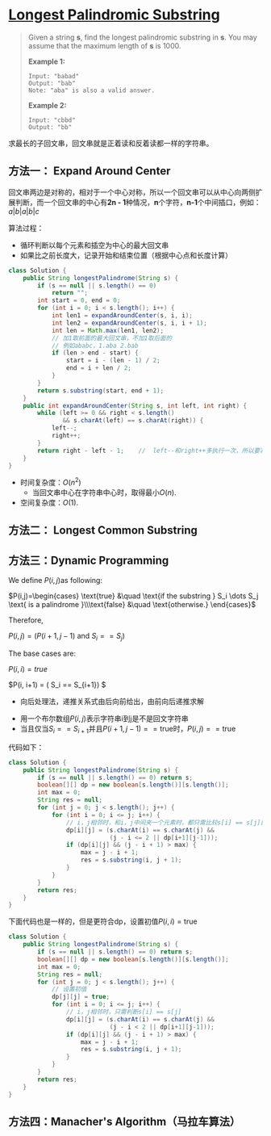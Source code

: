 # [Longest Palindromic Substring][1]

> Given a string **s**, find the longest palindromic substring in **s**. You may assume that the maximum length of **s** is 1000.
>
> **Example 1:**
>
> ```
> Input: "babad"
> Output: "bab"
> Note: "aba" is also a valid answer.
> ```
>
> **Example 2:**
>
> ```
> Input: "cbbd"
> Output: "bb"
> ```



求最长的子回文串，回文串就是正着读和反着读都一样的字符串。



## 方法一： Expand Around Center

回文串两边是对称的，相对于一个中心对称，所以一个回文串可以从中心向两侧扩展判断，而一个回文串的中心有**2n - 1**种情况，**n**个字符，**n-1**个中间插口，例如：$a | b | a | b | c$

算法过程：

* 循环判断以每个元素和插空为中心的最大回文串
* 如果比之前长度大，记录开始和结束位置（根据中心点和长度计算）

```java
class Solution {
    public String longestPalindrome(String s) {
        if (s == null || s.length() == 0)
            return "";
        int start = 0, end = 0;
        for (int i = 0; i < s.length(); i++) {
            int len1 = expandAroundCenter(s, i, i);
            int len2 = expandAroundCenter(s, i, i + 1);
            int len = Math.max(len1, len2);
            // 加1取前面的最大回文串，不加1取后面的
            // 例如ababc，1.aba 2.bab
            if (len > end - start) {    
                start = i - (len - 1) / 2;
                end = i + len / 2;
            }
        }
        return s.substring(start, end + 1);
    }
    public int expandAroundCenter(String s, int left, int right) {
        while (left >= 0 && right < s.length() 
               && s.charAt(left) == s.charAt(right)) {
            left--;
            right++;
        }
        return right - left - 1;    //  left--和right++多执行一次，所以要减一
    }
}
```

* 时间复杂度：$O(n^2)$
  * 当回文串中心在字符串中心时，取得最小$O(n)$.
* 空间复杂度：$O(1)$.



## 方法二：	Longest Common Substring



## 方法三：Dynamic Programming

We define $P(i,j)$as following:

$P(i,j)=\begin{cases} \text{true} &\quad \text{if the substring } S_i \dots S_j \text{ is a palindrome }\\\text{false} &\quad \text{otherwise.} \end{cases}$ 

Therefore,

$P(i, j) = ( P(i+1, j-1) \text{ and } S_i == S_j )$

The base cases are:

$P(i, i) = true$

$P(i, i+1) = ( S_i == S_{i+1}) $

* 向后处理法，递推关系式由后向前给出，由前向后递推求解

- 用一个布尔数组$P(i,j)$表示字符串i到j是不是回文字符串
- 当且仅当$S_i == S_{i+1} \text{并且}P(i+1,j-1) == \text{true}$时，$P(i,j) == \text{true}$



代码如下：

```java
class Solution {
    public String longestPalindrome(String s) {
        if (s == null || s.length() == 0) return s;
        boolean[][] dp = new boolean[s.length()][s.length()];
        int max = 0;
        String res = null;
        for (int j = 0; j < s.length(); j++) {
            for (int i = 0; i <= j; i++) {
                // i，j相邻时，和i，j中间夹一个元素时，都只需比较s[i] == s[j]即可
                dp[i][j] = (s.charAt(i) == s.charAt(j) && 
                            (j - i <= 2 || dp[i+1][j-1]));
                if (dp[i][j] && (j - i + 1) > max) {
                    max = j - i + 1;
                    res = s.substring(i, j + 1);
                }
            }
        }
        return res;
    }
}
```

下面代码也是一样的，但是更符合dp，设置初值$P(i,i) = \text{true}$

```java
class Solution {
    public String longestPalindrome(String s) {
        if (s == null || s.length() == 0) return s;
        boolean[][] dp = new boolean[s.length()][s.length()];
        int max = 0;
        String res = null;
        for (int j = 0; j < s.length(); j++) {
            // 设置初值
            dp[j][j] = true;
            for (int i = 0; i <= j; i++) {
                // i，j相邻时，只需判断s[i] == s[j]
                dp[i][j] = (s.charAt(i) == s.charAt(j) && 
                            (j - i < 2 || dp[i+1][j-1]));
                if (dp[i][j] && (j - i + 1) > max) {
                    max = j - i + 1;
                    res = s.substring(i, j + 1);
                }
            }
        }
        return res;
    }
}
```



## 方法四：Manacher's Algorithm（马拉车算法）





[1]: https://leetcode.com/problems/longest-palindromic-substring/